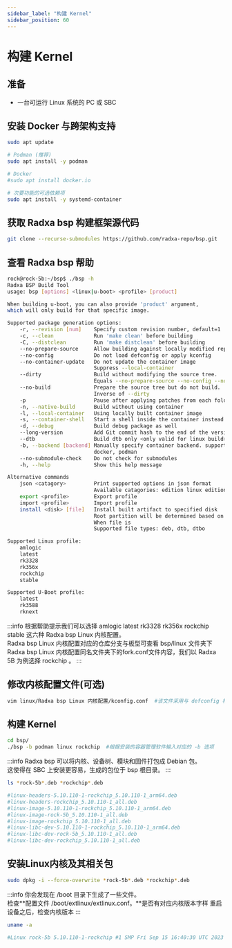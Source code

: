 ```yaml
---
sidebar_label: "构建 Kernel"
sidebar_position: 60
---
```


# 构建 Kernel

## 准备

- 一台可运行 Linux 系统的 PC 或 SBC

## 安装 Docker 与跨架构支持

```bash
sudo apt update

# Podman (推荐)
sudo apt install -y podman

# Docker
#sudo apt install docker.io

# 次要功能的可选依赖项
sudo apt install -y systemd-container
```

## 获取 Radxa bsp 构建框架源代码

```bash
git clone --recurse-submodules https://github.com/radxa-repo/bsp.git
```

## 查看 Radxa bsp 帮助

```bash
rock@rock-5b:~/bsp$ ./bsp -h
Radxa BSP Build Tool
usage: bsp [options] <linux|u-boot> <profile> [product]

When building u-boot, you can also provide 'product' argument,
which will only build for that specific image.

Supported package generation options:
    -r, --revision [num]    Specify custom revision number, default=1
    -c, --clean             Run 'make clean' before building
    -C, --distclean         Run 'make distclean' before building
    --no-prepare-source     Allow building against locally modified repos
    --no-config             Do not load defconfig or apply kconfig
    --no-container-update   Do not update the container image
                            Suppress --local-container
    --dirty                 Build without modifying the source tree.
                            Equals --no-prepare-source --no-config --no-container-update
    --no-build              Prepare the source tree but do not build.
                            Inverse of --dirty
    -p                      Pause after applying patches from each folder
    -n, --native-build      Build without using container
    -l, --local-container   Using locally built container image
    -s, --container-shell   Start a shell inside the container instead of the build
    -d, --debug             Build debug package as well
    --long-version          Add Git commit hash to the end of the version number
    --dtb                   Build dtb only <only valid for linux build>
    -b, --backend [backend] Manually specify container backend. supported values are:
                            docker, podman
    --no-submodule-check    Do not check for submodules
    -h, --help              Show this help message

Alternative commands
    json <catagory>         Print supported options in json format
                            Available catagories: edition linux edition u-boot
    export <profile>        Export profile
    import <profile>        Import profile
    install <disk> [file]   Install built artifact to specified disk
                            Root partition will be determined based on the layout
                            When file is
                            Supported file types: deb, dtb, dtbo

Supported Linux profile:
    amlogic
    latest
    rk3328
    rk356x
    rockchip
    stable

Supported U-Boot profile:
    latest
    rk3588
    rknext
```

:::info
根据帮助提示我们可以选择 amlogic latest rk3328 rk356x rockchip stable 这六种 Radxa bsp Linux 内核配置。  
Radxa bsp Linux 内核配置对应的仓库分支与板型可查看 bsp/linux 文件夹下 Radxa bsp Linux 内核配置同名文件夹下的fork.conf文件内容，我们以 Radxa 5B 为例选择 rockchip 。
:::

## 修改内核配置文件(可选)

```bash
vim linux/Radxa bsp Linux 内核配置/kconfig.conf  #该文件采用与 defconfig 相同格式。
```

## 构建 Kernel

```bash
cd bsp/
./bsp -b podman linux rockchip  #根据安装的容器管理软件输入对应的 -b 选项
```

:::info
Radxa bsp 可以将内核、设备树、模块和固件打包成 Debian 包。  
这使得在 SBC 上安装更容易，生成的包位于 bsp 根目录。
:::

```bash
ls *rock-5b*.deb *rockchip*.deb

#linux-headers-5.10.110-1-rockchip_5.10.110-1_arm64.deb
#linux-headers-rockchip_5.10.110-1_all.deb
#linux-image-5.10.110-1-rockchip_5.10.110-1_arm64.deb
#linux-image-rock-5b_5.10.110-1_all.deb
#linux-image-rockchip_5.10.110-1_all.deb
#linux-libc-dev-5.10.110-1-rockchip_5.10.110-1_arm64.deb
#linux-libc-dev-rock-5b_5.10.110-1_all.deb
#linux-libc-dev-rockchip_5.10.110-1_all.deb
```

## 安装Linux内核及其相关包

```bash
sudo dpkg -i --force-overwrite *rock-5b*.deb *rockchip*.deb
```

:::info
你会发现在 /boot 目录下生成了一些文件。  
检查**配置文件 /boot/extlinux/extlinux.conf。**是否有对应内核版本字样
重启设备之后，检查内核版本
:::

```bash
uname -a

#Linux rock-5b 5.10.110-1-rockchip #1 SMP Fri Sep 15 16:40:30 UTC 2023 aarch64 GNU/Linux
```
